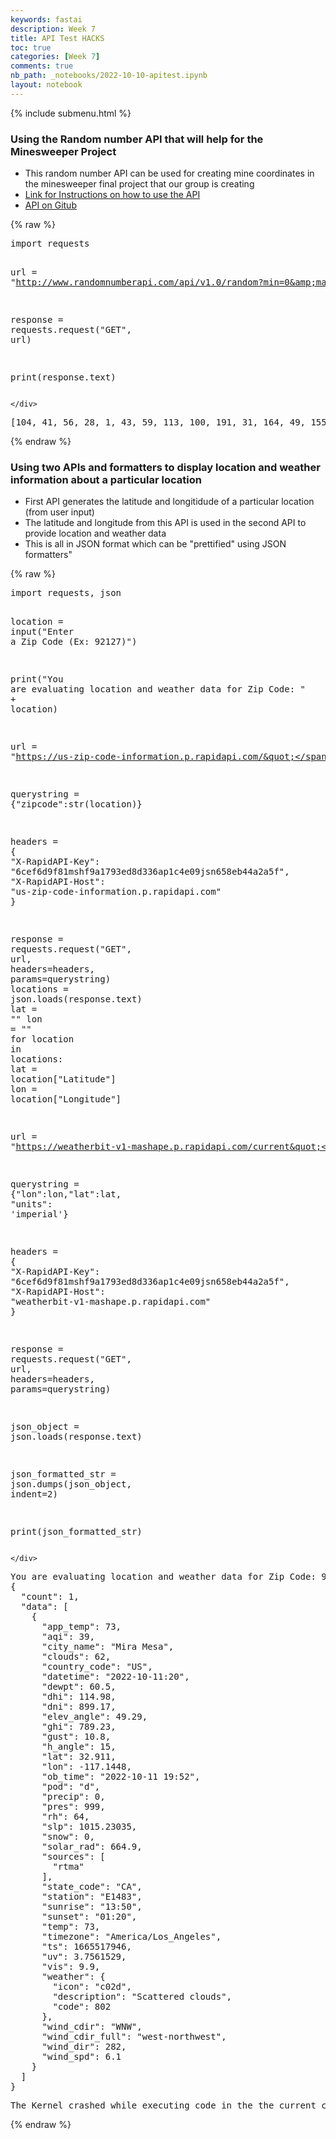 ```yaml
---
keywords: fastai
description: Week 7
title: API Test HACKS
toc: true
categories: [Week 7]
comments: true
nb_path: _notebooks/2022-10-10-apitest.ipynb
layout: notebook
---
```


<!--
#################################################
### THIS FILE WAS AUTOGENERATED! DO NOT EDIT! ###
#################################################
# file to edit: _notebooks/2022-10-10-apitest.ipynb
-->

<div class="container" id="notebook-container">
        
<div class="cell border-box-sizing text_cell rendered"><div class="inner_cell">
<div class="text_cell_render border-box-sizing rendered_html">
<p>{% include submenu.html %}</p>

</div>
</div>
</div>
<div class="cell border-box-sizing text_cell rendered"><div class="inner_cell">
<div class="text_cell_render border-box-sizing rendered_html">
<h3 id="Using-the-Random-number-API-that-will-help-for-the-Minesweeper-Project">Using the Random number API that will help for the Minesweeper Project<a class="anchor-link" href="#Using-the-Random-number-API-that-will-help-for-the-Minesweeper-Project"> </a></h3><ul>
<li>This random number API can be used for creating mine coordinates in the minesweeper final project that our group is creating</li>
<li><a href="https://www.randomnumberapi.com/">Link for Instructions on how to use the API</a></li>
<li><a href="https://github.com/jameskozlowski/randomnumberapi">API on Gitub</a></li>
</ul>

</div>
</div>
</div>
    {% raw %}
    
<div class="cell border-box-sizing code_cell rendered">
<div class="input">

<div class="inner_cell">
    <div class="input_area">
<div class=" highlight hl-ipython3"><pre><span></span><span class="kn">import</span> <span class="nn">requests</span>

<span class="n">url</span> <span class="o">=</span> <span class="s2">&quot;http://www.randomnumberapi.com/api/v1.0/random?min=0&amp;max=200&amp;count=20&quot;</span>

<span class="n">response</span> <span class="o">=</span> <span class="n">requests</span><span class="o">.</span><span class="n">request</span><span class="p">(</span><span class="s2">&quot;GET&quot;</span><span class="p">,</span> <span class="n">url</span><span class="p">)</span>

<span class="nb">print</span><span class="p">(</span><span class="n">response</span><span class="o">.</span><span class="n">text</span><span class="p">)</span>
</pre></div>

    </div>
</div>
</div>

<div class="output_wrapper">
<div class="output">

<div class="output_area">

<div class="output_subarea output_stream output_stdout output_text">
<pre>[104, 41, 56, 28, 1, 43, 59, 113, 100, 191, 31, 164, 49, 155, 94, 108, 184, 127, 58, 99]
</pre>
</div>
</div>

</div>
</div>

</div>
    {% endraw %}

<div class="cell border-box-sizing text_cell rendered"><div class="inner_cell">
<div class="text_cell_render border-box-sizing rendered_html">
<h3 id="Using-two-APIs-and-formatters-to-display-location-and-weather-information-about-a-particular-location">Using two APIs and formatters to display location and weather information about a particular location<a class="anchor-link" href="#Using-two-APIs-and-formatters-to-display-location-and-weather-information-about-a-particular-location"> </a></h3><ul>
<li>First API generates the latitude and longitidude of a particular location (from user input)</li>
<li>The latitude and longitude from this API is used in the second API to provide location and weather data</li>
<li>This is all in JSON format which can be "prettified" using JSON formatters"</li>
</ul>

</div>
</div>
</div>
    {% raw %}
    
<div class="cell border-box-sizing code_cell rendered">
<div class="input">

<div class="inner_cell">
    <div class="input_area">
<div class=" highlight hl-ipython3"><pre><span></span><span class="kn">import</span> <span class="nn">requests</span><span class="o">,</span> <span class="nn">json</span>

<span class="n">location</span> <span class="o">=</span> <span class="nb">input</span><span class="p">(</span><span class="s2">&quot;Enter a Zip Code (Ex: 92127)&quot;</span><span class="p">)</span>

<span class="nb">print</span><span class="p">(</span><span class="s2">&quot;You are evaluating location and weather data for Zip Code: &quot;</span> <span class="o">+</span> <span class="n">location</span><span class="p">)</span>

<span class="n">url</span> <span class="o">=</span> <span class="s2">&quot;https://us-zip-code-information.p.rapidapi.com/&quot;</span>

<span class="n">querystring</span> <span class="o">=</span> <span class="p">{</span><span class="s2">&quot;zipcode&quot;</span><span class="p">:</span><span class="nb">str</span><span class="p">(</span><span class="n">location</span><span class="p">)}</span>

<span class="n">headers</span> <span class="o">=</span> <span class="p">{</span>
	<span class="s2">&quot;X-RapidAPI-Key&quot;</span><span class="p">:</span> <span class="s2">&quot;6cef6d9f81mshf9a1793ed8d336ap1c4e09jsn658eb44a2a5f&quot;</span><span class="p">,</span>
	<span class="s2">&quot;X-RapidAPI-Host&quot;</span><span class="p">:</span> <span class="s2">&quot;us-zip-code-information.p.rapidapi.com&quot;</span>
<span class="p">}</span>

<span class="n">response</span> <span class="o">=</span> <span class="n">requests</span><span class="o">.</span><span class="n">request</span><span class="p">(</span><span class="s2">&quot;GET&quot;</span><span class="p">,</span> <span class="n">url</span><span class="p">,</span> <span class="n">headers</span><span class="o">=</span><span class="n">headers</span><span class="p">,</span> <span class="n">params</span><span class="o">=</span><span class="n">querystring</span><span class="p">)</span>
<span class="n">locations</span> <span class="o">=</span> <span class="n">json</span><span class="o">.</span><span class="n">loads</span><span class="p">(</span><span class="n">response</span><span class="o">.</span><span class="n">text</span><span class="p">)</span>
<span class="n">lat</span> <span class="o">=</span> <span class="s2">&quot;&quot;</span>
<span class="n">lon</span> <span class="o">=</span> <span class="s2">&quot;&quot;</span>
<span class="k">for</span> <span class="n">location</span> <span class="ow">in</span> <span class="n">locations</span><span class="p">:</span>
  <span class="n">lat</span> <span class="o">=</span>  <span class="n">location</span><span class="p">[</span><span class="s2">&quot;Latitude&quot;</span><span class="p">]</span>
  <span class="n">lon</span> <span class="o">=</span> <span class="n">location</span><span class="p">[</span><span class="s2">&quot;Longitude&quot;</span><span class="p">]</span>


  <span class="n">url</span> <span class="o">=</span> <span class="s2">&quot;https://weatherbit-v1-mashape.p.rapidapi.com/current&quot;</span>

<span class="n">querystring</span> <span class="o">=</span> <span class="p">{</span><span class="s2">&quot;lon&quot;</span><span class="p">:</span><span class="n">lon</span><span class="p">,</span><span class="s2">&quot;lat&quot;</span><span class="p">:</span><span class="n">lat</span><span class="p">,</span> <span class="s2">&quot;units&quot;</span><span class="p">:</span> <span class="s1">&#39;imperial&#39;</span><span class="p">}</span>

<span class="n">headers</span> <span class="o">=</span> <span class="p">{</span>
	<span class="s2">&quot;X-RapidAPI-Key&quot;</span><span class="p">:</span> <span class="s2">&quot;6cef6d9f81mshf9a1793ed8d336ap1c4e09jsn658eb44a2a5f&quot;</span><span class="p">,</span>
	<span class="s2">&quot;X-RapidAPI-Host&quot;</span><span class="p">:</span> <span class="s2">&quot;weatherbit-v1-mashape.p.rapidapi.com&quot;</span>
<span class="p">}</span>

<span class="n">response</span> <span class="o">=</span> <span class="n">requests</span><span class="o">.</span><span class="n">request</span><span class="p">(</span><span class="s2">&quot;GET&quot;</span><span class="p">,</span> <span class="n">url</span><span class="p">,</span> <span class="n">headers</span><span class="o">=</span><span class="n">headers</span><span class="p">,</span> <span class="n">params</span><span class="o">=</span><span class="n">querystring</span><span class="p">)</span>

<span class="n">json_object</span> <span class="o">=</span> <span class="n">json</span><span class="o">.</span><span class="n">loads</span><span class="p">(</span><span class="n">response</span><span class="o">.</span><span class="n">text</span><span class="p">)</span>

<span class="n">json_formatted_str</span> <span class="o">=</span> <span class="n">json</span><span class="o">.</span><span class="n">dumps</span><span class="p">(</span><span class="n">json_object</span><span class="p">,</span> <span class="n">indent</span><span class="o">=</span><span class="mi">2</span><span class="p">)</span>

<span class="nb">print</span><span class="p">(</span><span class="n">json_formatted_str</span><span class="p">)</span>
</pre></div>

    </div>
</div>
</div>

<div class="output_wrapper">
<div class="output">

<div class="output_area">

<div class="output_subarea output_stream output_stdout output_text">
<pre>You are evaluating location and weather data for Zip Code: 92126
{
  &#34;count&#34;: 1,
  &#34;data&#34;: [
    {
      &#34;app_temp&#34;: 73,
      &#34;aqi&#34;: 39,
      &#34;city_name&#34;: &#34;Mira Mesa&#34;,
      &#34;clouds&#34;: 62,
      &#34;country_code&#34;: &#34;US&#34;,
      &#34;datetime&#34;: &#34;2022-10-11:20&#34;,
      &#34;dewpt&#34;: 60.5,
      &#34;dhi&#34;: 114.98,
      &#34;dni&#34;: 899.17,
      &#34;elev_angle&#34;: 49.29,
      &#34;ghi&#34;: 789.23,
      &#34;gust&#34;: 10.8,
      &#34;h_angle&#34;: 15,
      &#34;lat&#34;: 32.911,
      &#34;lon&#34;: -117.1448,
      &#34;ob_time&#34;: &#34;2022-10-11 19:52&#34;,
      &#34;pod&#34;: &#34;d&#34;,
      &#34;precip&#34;: 0,
      &#34;pres&#34;: 999,
      &#34;rh&#34;: 64,
      &#34;slp&#34;: 1015.23035,
      &#34;snow&#34;: 0,
      &#34;solar_rad&#34;: 664.9,
      &#34;sources&#34;: [
        &#34;rtma&#34;
      ],
      &#34;state_code&#34;: &#34;CA&#34;,
      &#34;station&#34;: &#34;E1483&#34;,
      &#34;sunrise&#34;: &#34;13:50&#34;,
      &#34;sunset&#34;: &#34;01:20&#34;,
      &#34;temp&#34;: 73,
      &#34;timezone&#34;: &#34;America/Los_Angeles&#34;,
      &#34;ts&#34;: 1665517946,
      &#34;uv&#34;: 3.7561529,
      &#34;vis&#34;: 9.9,
      &#34;weather&#34;: {
        &#34;icon&#34;: &#34;c02d&#34;,
        &#34;description&#34;: &#34;Scattered clouds&#34;,
        &#34;code&#34;: 802
      },
      &#34;wind_cdir&#34;: &#34;WNW&#34;,
      &#34;wind_cdir_full&#34;: &#34;west-northwest&#34;,
      &#34;wind_dir&#34;: 282,
      &#34;wind_spd&#34;: 6.1
    }
  ]
}
</pre>
</div>
</div>

<div class="output_area">

<div class="output_subarea output_text output_error">
<pre>
<span class="ansi-red-intense-fg ansi-bold">The Kernel crashed while executing code in the the current cell or a previous cell. Please review the code in the cell(s) to identify a possible cause of the failure. Click &lt;a href=&#39;https://aka.ms/vscodeJupyterKernelCrash&#39;&gt;here&lt;/a&gt; for more info. View Jupyter &lt;a href=&#39;command:jupyter.viewOutput&#39;&gt;log&lt;/a&gt; for further details.</span></pre>
</div>
</div>

</div>
</div>

</div>
    {% endraw %}

</div>
 

